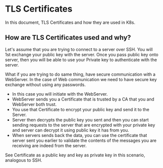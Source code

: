 # TLS Certificates

In this document, TLS Certificates and how they are used in K8s.


## How are TLS Certificates used and why?

Let's assume that you are trying to connect to a server over SSH. You will 1st exchange your public key with the server. Once you pass public key onto server, then you will be able to use your Private key to authenticate with the server.

What if you are trying to do same thing, have secure communication with a WebServer. In the case of Web communication we need to have secure key exchange without using any passwords.
- In this case you will initiate with the WebServer.
- WebServer sends you a Certificate that is trusted by a CA that you and WebServer both trust.
- You use that Certificate to encrypt your public key and send it to the Server.
- Server then decrypts the public key you sent and then you can start sending requests to the server that are encrypted with your private key and server can decrypt it using public key it has from you.
- When servers sends back the data, you can use the certificate that server sent you earlier to validate the contents of the messages you are receiving are indeed from the server.

See Certificate as a public key and key as private key in this scenario, analogous to SSH.